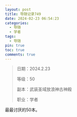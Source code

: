 ```yaml
---
layout: post
title: 导随记录749
date: 2024-02-23 06:54:23
categories:
  - 导随
  - 学者
tags:
  - 导随
pin: true
toc: true
comments: true
---
```

> 日期：2024.2.23
>
> 等级：50
>
> 副本：武装圣域放浪神古神殿
>
> 职业：学者

最最讨厌的50本。